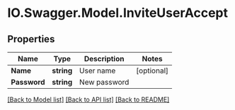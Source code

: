 # IO.Swagger.Model.InviteUserAccept
## Properties

Name | Type | Description | Notes
------------ | ------------- | ------------- | -------------
**Name** | **string** | User name | [optional] 
**Password** | **string** | New password | 

[[Back to Model list]](../README.md#documentation-for-models) [[Back to API list]](../README.md#documentation-for-api-endpoints) [[Back to README]](../README.md)


